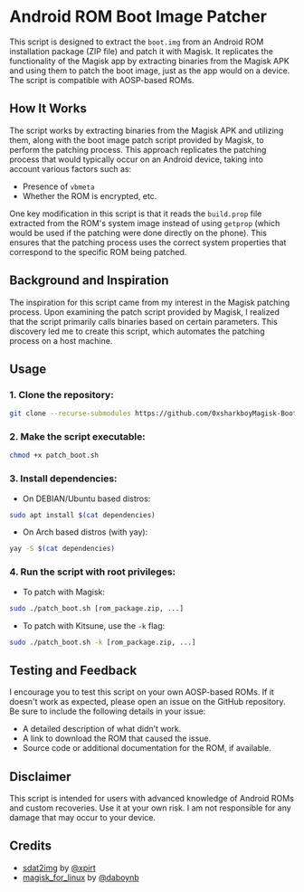 # Android ROM Boot Image Patcher

This script is designed to extract the `boot.img` from an Android ROM installation package (ZIP file) and patch it with Magisk. It replicates the functionality of the Magisk app by extracting binaries from the Magisk APK and using them to patch the boot image, just as the app would on a device. The script is compatible with AOSP-based ROMs.

## How It Works

The script works by extracting binaries from the Magisk APK and utilizing them, along with the boot image patch script provided by Magisk, to perform the patching process. This approach replicates the patching process that would typically occur on an Android device, taking into account various factors such as:

- Presence of `vbmeta`
- Whether the ROM is encrypted, etc.

One key modification in this script is that it reads the `build.prop` file extracted from the ROM's system image instead of using `getprop` (which would be used if the patching were done directly on the phone). This ensures that the patching process uses the correct system properties that correspond to the specific ROM being patched.

## Background and Inspiration

The inspiration for this script came from my interest in the Magisk patching process. Upon examining the patch script provided by Magisk, I realized that the script primarily calls binaries based on certain parameters. This discovery led me to create this script, which automates the patching process on a host machine.

## Usage

### 1. Clone the repository:
```bash
git clone --recurse-submodules https://github.com/0xsharkboyMagisk-Boot-Patcher && cd Magisk-Boot-Patcher
   ```
### 2. Make the script executable:
```bash
chmod +x patch_boot.sh
```

### 3. Install dependencies:
- On DEBIAN/Ubuntu based distros:
```bash
sudo apt install $(cat dependencies)
```
- On Arch based distros (with yay):
```bash
yay -S $(cat dependencies)
```

### 4. Run the script with root privileges:
- To patch with Magisk:
```bash
sudo ./patch_boot.sh [rom_package.zip, ...]
```
- To patch with Kitsune, use the `-k` flag:
```bash
sudo ./patch_boot.sh -k [rom_package.zip, ...]
```

## Testing and Feedback

I encourage you to test this script on your own AOSP-based ROMs. If it doesn't work as expected, please open an issue on the GitHub repository. Be sure to include the following details in your issue:

- A detailed description of what didn’t work.
- A link to download the ROM that caused the issue.
- Source code or additional documentation for the ROM, if available.

## Disclaimer

This script is intended for users with advanced knowledge of Android ROMs and custom recoveries. Use it at your own risk. I am not responsible for any damage that may occur to your device.

## Credits
 - [sdat2img](https://github.com/xpirt/sdat2img/tree/master) by [@xpirt](https://github.com/xpirt)
 - [magisk_for_linux](https://github.com/daboynb/magisk_for_linux) by [@daboynb](https://github.com/daboynb)
